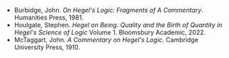 -   Burbidge, John. _On Hegel's Logic: Fragments of A Commentary_. Humanities Press, 1981.
-   Houlgate, Stephen. _Hegel on Being_. _Quality and the Birth of Quantity in Hegel's Science of Logic_ Volume 1. Bloomsbury Academic, 2022.
-   McTaggart, John. _A Commentary on Hegel's Logic_. Cambridge University Press, 1910.

